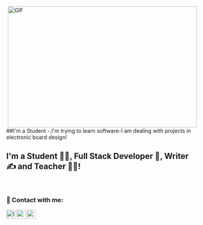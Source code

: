 <img align="right" alt="GIF" src="https://github.com/abhisheknaiidu/abhisheknaiidu/blob/master/code.gif?raw=true" width="500" height="320" />

##I'm a Student -,I'm trying to learn software-I am dealing with projects in electronic board design!
## I'm a Student 👨‍🎓, Full Stack Developer 🚀, Writer ✍ and Teacher 👨‍🎓!


<br />


### 📩 Contact with me:

[<img align="left" alt="linkedin | LinkedIn" width="24px" src="https://raw.githubusercontent.com/peterthehan/peterthehan/master/assets/linkedin.svg" />][linkedin]
[<img align="left" height="24" width="24" src="https://cdn.jsdelivr.net/npm/simple-icons@v4/icons/instagram.svg" />][instagram]
[<img align="left" height="24" width="24" src="https://cdn.jsdelivr.net/npm/simple-icons@v4/icons/gmail.svg" />][gmail]

<br />


[instagram]: https://www.instagram.com/basri_klc
[linkedin]: https://www.linkedin.com/in/basrikilic/
[gmail]: mailto:basriklc10@gmail.com
